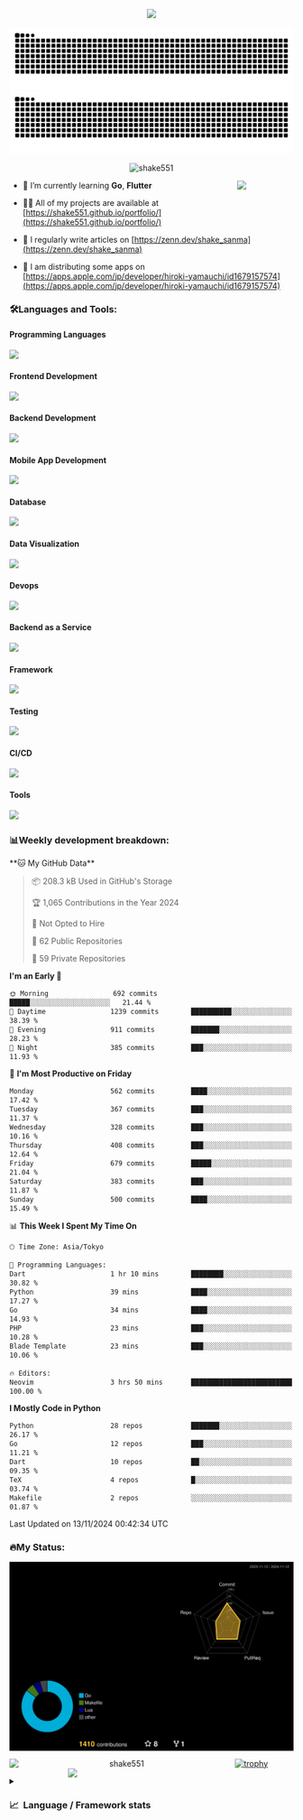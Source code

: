 <p align="center"><img src="https://capsule-render.vercel.app/api?type=waving&color=gradient&height=300&section=header&text=Hi%20I'm%20shake&fontSize=90&animation=fadeIn&fontAlignY=38&desc=Welcome%20To%20Shake's%20GitHub%20Profile%20&descAlignY=51&descAlign=62"></p>

<p align="center">
  <img src="https://raw.githubusercontent.com/shake551/shake551/output/github-contribution-grid-snake-dark.svg#gh-dark-mode-only" />
  <img src="https://raw.githubusercontent.com/shake551/shake551/output/github-contribution-grid-snake.svg#gh-light-mode-only" />
</p>


<p align="center">
  <img src="https://komarev.com/ghpvc/?username=shake551&label=Profile%20views&color=0e75b6&style=flat" alt="shake551" />
</p>

<img src="https://media.giphy.com/media/hvRJCLFzcasrR4ia7z/giphy.gif" width="100" align="right">

- 🌱 I’m currently learning **Go**, **Flutter**

- 👨‍💻 All of my projects are available at [https://shake551.github.io/portfolio/](https://shake551.github.io/portfolio/)

- 📝 I regularly write articles on [https://zenn.dev/shake_sanma](https://zenn.dev/shake_sanma)

- 🍏 I am distributing some apps on [https://apps.apple.com/jp/developer/hiroki-yamauchi/id1679157574](https://apps.apple.com/jp/developer/hiroki-yamauchi/id1679157574)


<h3 align="left">🛠️Languages and Tools:</h3>
<h4 align="left">Programming Languages</h4>
<img src="https://skillicons.dev/icons?i=go,java,lua,js,ts,c,cs,cpp,php,ruby,rust,py">

<h4 align="left">Frontend Development</h4>
<img src="https://skillicons.dev/icons?i=nextjs,react,vue,html,css,bootstrap,pug,tailwind">

<h4 align="left">Backend Development</h4>
<img src="https://skillicons.dev/icons?i=graphql,express,prisma,kafka,kotlin,nodejs,spring,nginx">

<h4 align="left">Mobile App Development</h4>
<img src="https://skillicons.dev/icons?i=dart,flutter">

<h4 align="left">Database</h4>
<img src="https://skillicons.dev/icons?i=mysql,postgres,redis,sqlite,dynamodb">

<h4 align="left">Data Visualization</h4>
<img src="https://skillicons.dev/icons?i=grafana">

<h4 align="left">Devops</h4>
<img src="https://skillicons.dev/icons?i=docker,kubernetes,gcp,aws,bash,azure,jenkins,vercel">

<h4 align="left">Backend as a Service</h4>
<img src="https://skillicons.dev/icons?i=firebase,heroku">

<h4 align="left">Framework</h4>
<img src="https://skillicons.dev/icons?i=django,laravel,fastapi,rails,remix,flask">

<h4 align="left">Testing</h4>
<img src="https://skillicons.dev/icons?i=jest,selenium,">

<h4 align="left">CI/CD</h4>
<img src="https://skillicons.dev/icons?i=githubactions,jenkins,">

<h4 align="left">Tools</h4>
<img src="https://skillicons.dev/icons?i=github,git,postman,linux,prometheus,md,matlab,blender,xd,ai,">

<br>

<h3 align="left">📊Weekly development breakdown:</h3>
<!--START_SECTION:waka-->
**🐱 My GitHub Data** 

> 📦 208.3 kB Used in GitHub's Storage 
 > 
> 🏆 1,065 Contributions in the Year 2024
 > 
> 🚫 Not Opted to Hire
 > 
> 📜 62 Public Repositories 
 > 
> 🔑 59 Private Repositories 
 > 
**I'm an Early 🐤** 

```text
🌞 Morning                692 commits         █████░░░░░░░░░░░░░░░░░░░░   21.44 % 
🌆 Daytime                1239 commits        ██████████░░░░░░░░░░░░░░░   38.39 % 
🌃 Evening                911 commits         ███████░░░░░░░░░░░░░░░░░░   28.23 % 
🌙 Night                  385 commits         ███░░░░░░░░░░░░░░░░░░░░░░   11.93 % 
```
📅 **I'm Most Productive on Friday** 

```text
Monday                   562 commits         ████░░░░░░░░░░░░░░░░░░░░░   17.42 % 
Tuesday                  367 commits         ███░░░░░░░░░░░░░░░░░░░░░░   11.37 % 
Wednesday                328 commits         ███░░░░░░░░░░░░░░░░░░░░░░   10.16 % 
Thursday                 408 commits         ███░░░░░░░░░░░░░░░░░░░░░░   12.64 % 
Friday                   679 commits         █████░░░░░░░░░░░░░░░░░░░░   21.04 % 
Saturday                 383 commits         ███░░░░░░░░░░░░░░░░░░░░░░   11.87 % 
Sunday                   500 commits         ████░░░░░░░░░░░░░░░░░░░░░   15.49 % 
```


📊 **This Week I Spent My Time On** 

```text
🕑︎ Time Zone: Asia/Tokyo

💬 Programming Languages: 
Dart                     1 hr 10 mins        ████████░░░░░░░░░░░░░░░░░   30.82 % 
Python                   39 mins             ████░░░░░░░░░░░░░░░░░░░░░   17.27 % 
Go                       34 mins             ████░░░░░░░░░░░░░░░░░░░░░   14.93 % 
PHP                      23 mins             ███░░░░░░░░░░░░░░░░░░░░░░   10.28 % 
Blade Template           23 mins             ███░░░░░░░░░░░░░░░░░░░░░░   10.06 % 

🔥 Editors: 
Neovim                   3 hrs 50 mins       █████████████████████████   100.00 % 
```

**I Mostly Code in Python** 

```text
Python                   28 repos            ███████░░░░░░░░░░░░░░░░░░   26.17 % 
Go                       12 repos            ███░░░░░░░░░░░░░░░░░░░░░░   11.21 % 
Dart                     10 repos            ██░░░░░░░░░░░░░░░░░░░░░░░   09.35 % 
TeX                      4 repos             █░░░░░░░░░░░░░░░░░░░░░░░░   03.74 % 
Makefile                 2 repos             ░░░░░░░░░░░░░░░░░░░░░░░░░   01.87 % 
```




 Last Updated on 13/11/2024 00:42:34 UTC
<!--END_SECTION:waka-->


<h3 align="left">🔥My Status:</h3>

<p align="center">
  <img src="./profile-3d-contrib/profile-night-rainbow.svg" align="center" width="550">
</p>
  
<p align="center">
<img src="https://github-readme-streak-stats.herokuapp.com/?user=shake551&theme=highcontrast" alt="shake551" align="left" width="400">
<img src="https://github-readme-stats.vercel.app/api?username=shake551&count_private=true&show_icons=true&theme=highcontrast" align="right" width="400">
</p>

[![trophy](https://github-profile-trophy.vercel.app/?username=shake551&theme=darkhub&column=8)](https://github.com/ryo-ma/github-profile-trophy)

<details>
  <summary><h3>📈&nbsp;&nbsp;Language&nbsp;/&nbsp;Framework stats</h3></summary>
  <br/>
  <a href='https://profile.codersrank.io/user/shake551/'>
    <img src='http://cr-skills-chart-widget.azurewebsites.net/api/api?username=shake551' width="800">
  </a>

</details>
